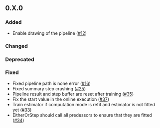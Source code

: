 ## 0.X.0 

### Added
  * Enable drawing of the pipeline ([#12](https://github.com/KIT-IAI/pywatts-pipeline/issues/12))


### Changed


### Deprecated

### Fixed

  * Fixed pipeline path is none error ([#16](https://github.com/KIT-IAI/pywatts-pipeline/issues/16))
  * Fixed summary step crashing ([#25](https://github.com/KIT-IAI/pywatts-pipeline/issues/25))
  * Pipeline result and step buffer are reset after training ([#35](https://github.com/KIT-IAI/pywatts-pipeline/issues/35))
  * Fix the start value in the online execution ([#37](https://github.com/KIT-IAI/pywatts-pipeline/issues/37))
  * Train estimator if computation mode is refit and estimator is not fitted yet ([#33](https://github.com/KIT-IAI/pywatts-pipeline/issues/33))
  * EitherOrStep should call all predessors to ensure that they are fitted ([#34](https://github.com/KIT-IAI/pywatts-pipeline/issues/34))


